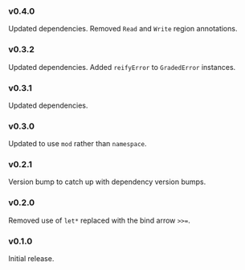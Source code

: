 ### v0.4.0
   Updated dependencies.
   Removed `Read` and `Write` region annotations.

### v0.3.2
   Updated dependencies.
   Added `reifyError` to `GradedError` instances.

### v0.3.1
   Updated dependencies.

### v0.3.0
   Updated to use `mod` rather than `namespace`.

### v0.2.1
   Version bump to catch up with dependency version bumps.

### v0.2.0
   Removed use of `let*` replaced with the bind arrow `>>=`.

### v0.1.0
   Initial release.
